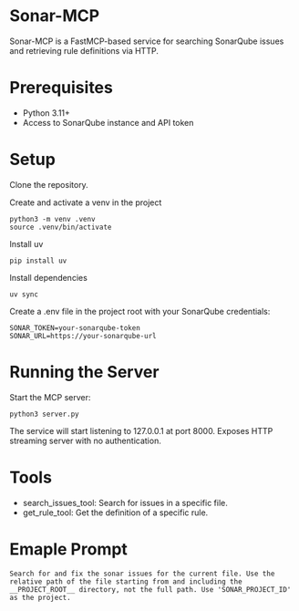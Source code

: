 # Sonar-MCP
Sonar-MCP is a FastMCP-based service for searching SonarQube issues and retrieving rule definitions via HTTP.

# Prerequisites
* Python 3.11+
* Access to SonarQube instance and API token

# Setup
Clone the repository.

Create and activate a venv in the project

    python3 -m venv .venv
    source .venv/bin/activate

Install uv

    pip install uv

Install dependencies

    uv sync

Create a .env file in the project root with your SonarQube credentials:

    SONAR_TOKEN=your-sonarqube-token
    SONAR_URL=https://your-sonarqube-url

# Running the Server
Start the MCP server:

    python3 server.py

The service will start listening to 127.0.0.1 at port 8000. Exposes HTTP streaming server with no authentication.

# Tools
* search_issues_tool: Search for issues in a specific file.
* get_rule_tool: Get the definition of a specific rule.

# Emaple Prompt

    Search for and fix the sonar issues for the current file. Use the relative path of the file starting from and including the __PROJECT_ROOT__ directory, not the full path. Use 'SONAR_PROJECT_ID' as the project.
